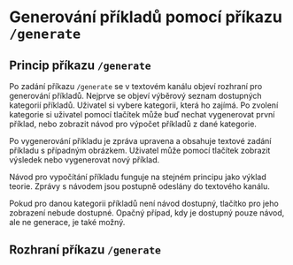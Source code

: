 # Generování příkladů pomocí příkazu `/generate`

## Princip příkazu `/generate`

Po zadání příkazu `/generate` se v textovém kanálu objeví rozhraní pro generování příkladů. Nejprve se objeví výběrový seznam dostupných kategorií příkladů. Uživatel si vybere kategorii, která ho zajímá. Po zvolení kategorie si uživatel pomocí tlačítek může buď nechat vygenerovat první příklad, nebo zobrazit návod pro výpočet příkladů z dané kategorie.

Po vygenerování příkladu je zpráva upravena a obsahuje textové zadání příkladu s případným obrázkem. Uživatel může pomocí tlačítek zobrazit výsledek nebo vygenerovat nový příklad.

Návod pro vypočítání příkladu funguje na stejném principu jako výklad teorie. Zprávy s návodem jsou postupně odeslány do textového kanálu.

Pokud pro danou kategorii příkladů není návod dostupný, tlačítko pro jeho zobrazení nebude dostupné. Opačný případ, kdy je dostupný pouze návod, ale ne generace, je také možný.

## Rozhraní příkazu `/generate`
